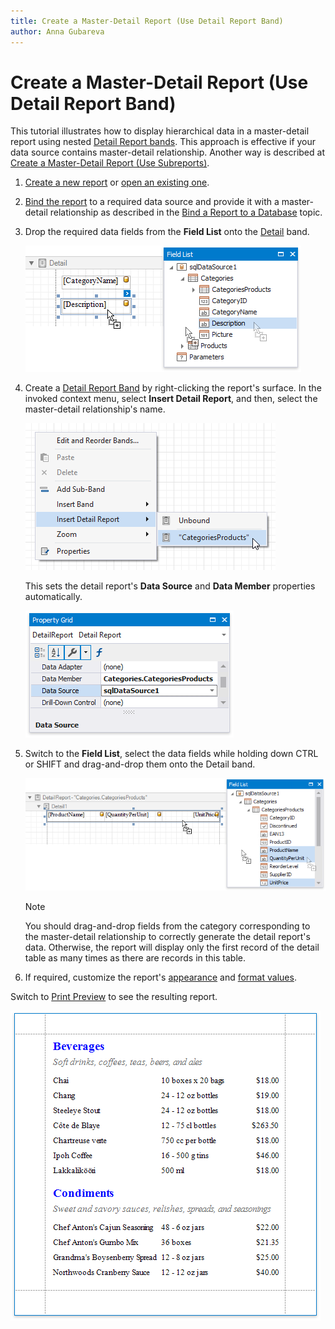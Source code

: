 ```yaml
---
title: Create a Master-Detail Report (Use Detail Report Band)
author: Anna Gubareva
---
```

# Create a Master-Detail Report (Use Detail Report Band)

This tutorial illustrates how to display hierarchical data in a master-detail report using nested [Detail Report bands](../introduction-to-banded-reports.md). This approach is effective if your data source contains master-detail relationship. Another way is described at [Create a Master-Detail Report (Use Subreports)](create-a-master-detail-report-use-subreports.md).

1. [Create a new report](../add-new-reports.md) or [open an existing one](../open-reports.md).

2. [Bind the report](../bind-to-data.md) to a required data source and provide it with a master-detail relationship as described in the [Bind a Report to a Database](../bind-to-data/bind-a-report-to-a-database.md) topic.

3. Drop the required data fields from the **Field List** onto the [Detail](../introduction-to-banded-reports.md) band.

    ![](../../../../images/eurd-win-master-detail-drop-fields-for-master-layout.png)

4. Create a [Detail Report Band](../introduction-to-banded-reports.md) by right-clicking the report's surface. In the invoked context menu, select **Insert Detail Report**, and then, select the master-detail relationship's name.

    ![](../../../../images/eurd-win-master-detail-insert-detail-report-band.png)

    This sets the detail report's **Data Source** and **Data Member** properties automatically.

    ![](../../../../images/eurd-win-master-detail-data-member-property.png)

5. Switch to the **Field List**, select the data fields while holding down CTRL or SHIFT and drag-and-drop them onto the Detail band.

    ![](../../../../images/eurd-win-master-detail-drop-fields-for-detail-layout.png)

    > [!NOTE]
    > You should drag-and-drop fields from the category corresponding to the master-detail relationship to correctly generate the detail report's data. Otherwise, the report will display only the first record of the detail table as many times as there are records in this table.

6. If required, customize the report's [appearance](../customize-appearance.md) and [format values](../shape-report-data/shape-data-expression-bindings/format-data.md).

Switch to [Print Preview](../preview-print-and-export-reports.md) to see the resulting report.

![](../../../../images/eurd-win-master-detail-result-detail-report-band.png)